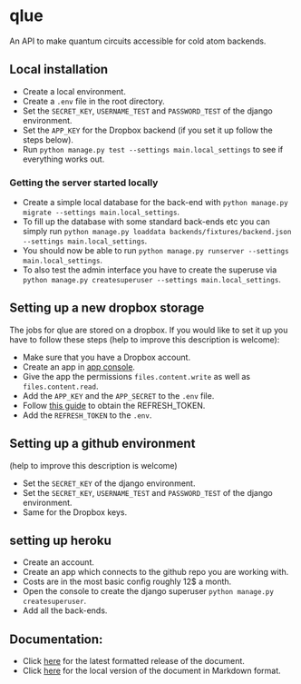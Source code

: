 # qlue
An API to make quantum circuits accessible for cold atom backends.

## Local installation 
- Create a local environment.
- Create a `.env` file in the root directory.
- Set the `SECRET_KEY`, `USERNAME_TEST` and `PASSWORD_TEST` of the django environment.
- Set the `APP_KEY` for the Dropbox backend (if you set it up follow the steps below). 
- Run `python manage.py test --settings main.local_settings` to see if everything works out.

### Getting the server started locally

- Create a simple local database for the back-end with `python manage.py migrate --settings main.local_settings`.
- To fill up the database with some standard back-ends etc you can simply run `python manage.py loaddata backends/fixtures/backend.json --settings main.local_settings`.
- You should now be able to run `python manage.py runserver --settings main.local_settings`.
- To also test the admin interface you have to create the superuse via `python manage.py createsuperuser --settings main.local_settings`.

## Setting up a new dropbox storage
The jobs for qlue are stored on a dropbox. If you would like to set it up you have to follow these steps (help to improve this description is welcome):

- Make sure that you have a Dropbox account.
- Create an app in [app console](https://www.dropbox.com/developers/apps).
- Give the app the permissions `files.content.write` as well as `files.content.read`.
- Add the `APP_KEY` and the `APP_SECRET` to the `.env` file. 
- Follow [this guide](https://www.dropboxforum.com/t5/Dropbox-API-Support-Feedback/Get-refresh-token-from-access-token/td-p/596739) to obtain the REFRESH_TOKEN.
- Add the `REFRESH_TOKEN` to the `.env`.

## Setting up a github environment  
(help to improve this description is welcome)
- Set the `SECRET_KEY` of the django environment.
- Set the `SECRET_KEY`, `USERNAME_TEST` and `PASSWORD_TEST` of the django environment.
- Same for the Dropbox keys.

## setting up heroku
- Create an account.
- Create an app which connects to the github repo you are working with.
- Costs are in the most basic config roughly 12$ a month.
- Open the console to create the django superuser `python manage.py createsuperuser`.
- Add all the back-ends.

## Documentation:
* Click [here](https://alqor-ug.github.io/qlued/) for the latest formatted release of the document.
* Click [here](docs/index.md) for the local version of the document in Markdown format.
